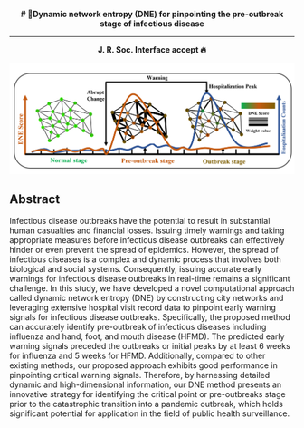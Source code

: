 <p align="center"><strong># 🚀Dynamic network entropy (DNE) for pinpointing the pre-outbreak stage of infectious disease</strong></p>
<hr>
<p align="center"><strong>J. R. Soc. Interface accept 🔥</strong></p>
<p align="center">
  <img src="assets/Abstract.png" alt="Abstract" width="600">
</p>

## Abstract
Infectious disease outbreaks have the potential to result in substantial human casualties and financial losses. Issuing timely warnings and taking appropriate measures before infectious disease outbreaks can effectively hinder or even prevent the spread of epidemics. However, the spread of infectious diseases is a complex and dynamic process that involves both biological and social systems. Consequently, issuing accurate early warnings for infectious disease outbreaks in real-time remains a significant challenge. In this study, we have developed a novel computational approach called dynamic network entropy (DNE) by constructing city networks and leveraging extensive hospital visit record data to pinpoint early warning signals for infectious disease outbreaks. Specifically, the proposed method can accurately identify pre-outbreak of infectious diseases including influenza and hand, foot, and mouth disease (HFMD). The predicted early warning signals preceded the outbreaks or initial peaks by at least 6 weeks for influenza and 5 weeks for HFMD. Additionally, compared to other existing methods, our proposed approach exhibits good performance in pinpointing critical warning signals. Therefore, by harnessing detailed dynamic and high-dimensional information, our DNE method presents an innovative strategy for identifying the critical point or pre-outbreaks stage prior to the catastrophic transition into a pandemic outbreak, which holds significant potential for application in the field of public health surveillance.


